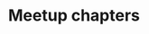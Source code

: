 ---
permalink: /activities/meetup-chapters/
title: "Meetup chapters"
excerpt: "Check out the Meetup Chapters of the Humane Tech Community"
last_modified_at: 2019-04-26T13+02:00
sidebar:
  nav: "activities"
custom_pagination:
  next: /activities/awareness-program/
---